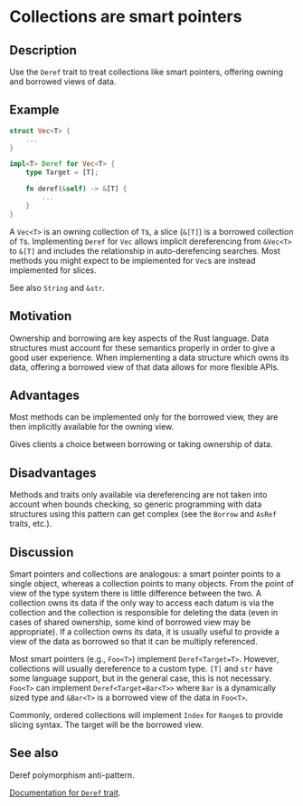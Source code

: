 # Collections are smart pointers

## Description

Use the `Deref` trait to treat collections like smart pointers, offering owning
and borrowed views of data.


## Example

```rust
struct Vec<T> {
    ...
}

impl<T> Deref for Vec<T> {
    type Target = [T];

    fn deref(&self) -> &[T] {
        ...
    }
}
```

A `Vec<T>` is an owning collection of `T`s, a slice (`&[T]`) is a borrowed
collection of `T`s. Implementing `Deref` for `Vec` allows implicit dereferencing
from `&Vec<T>` to `&[T]` and includes the relationship in auto-derefencing
searches. Most methods you might expect to be implemented for `Vec`s are instead
implemented for slices.

See also `String` and `&str`.

## Motivation

Ownership and borrowing are key aspects of the Rust language. Data structures
must account for these semantics properly in order to give a good user
experience. When implementing a data structure which owns its data, offering a
borrowed view of that data allows for more flexible APIs.


## Advantages

Most methods can be implemented only for the borrowed view, they are then
implicitly available for the owning view.

Gives clients a choice between borrowing or taking ownership of data.


## Disadvantages

Methods and traits only available via dereferencing are not taken into account
when bounds checking, so generic programming with data structures using this
pattern can get complex (see the `Borrow` and `AsRef` traits, etc.).


## Discussion

Smart pointers and collections are analogous: a smart pointer points to a single
object, whereas a collection points to many objects. From the point of view of
the type system there is little difference between the two. A collection owns
its data if the only way to access each datum is via the collection and the
collection is responsible for deleting the data (even in cases of shared
ownership, some kind of borrowed view may be appropriate). If a collection owns
its data, it is usually useful to provide a view of the data as borrowed so that
it can be multiply referenced.

Most smart pointers (e.g., `Foo<T>`) implement `Deref<Target=T>`. However,
collections will usually dereference to a custom type. `[T]` and `str` have some
language support, but in the general case, this is not necessary. `Foo<T>` can
implement `Deref<Target=Bar<T>>` where `Bar` is a dynamically sized type and
`&Bar<T>` is a borrowed view of the data in `Foo<T>`.

Commonly, ordered collections will implement `Index` for `Range`s to provide
slicing syntax. The target will be the borrowed view.


## See also

Deref polymorphism anti-pattern.

[Documentation for `Deref` trait](https://doc.rust-lang.org/std/ops/trait.Deref.html).

